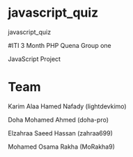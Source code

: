 # javascript_quiz

javascript_quiz

#ITI 3 Month PHP Quena Group one

JavaScript Project

# Team

Karim Alaa Hamed Nafady (lightdevkimo)

Doha Mohamed Ahmed (doha-pro)

Elzahraa Saeed Hassan (zahraa699)

Mohamed Osama Rakha (MoRakha9)
